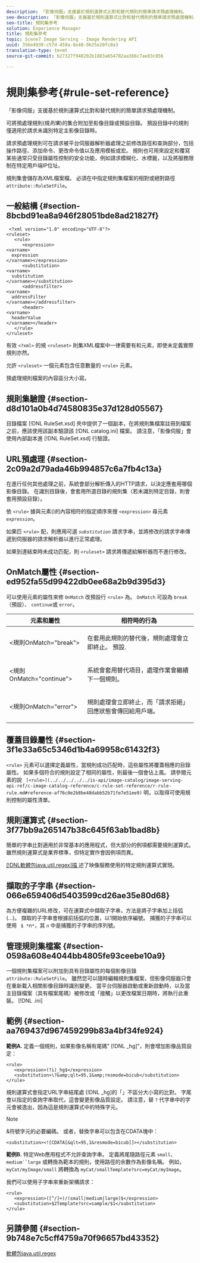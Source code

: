 ```yaml
---
description: 「影像伺服」支援基於規則運算式比對和替代規則的簡單請求預處理機制。
seo-description: 「影像伺服」支援基於規則運算式比對和替代規則的簡單請求預處理機制。
seo-title: 規則集參考
solution: Experience Manager
title: 規則集參考
topic: Scene7 Image Serving - Image Rendering API
uuid: 356e4939-c57d-459a-8e40-9b25e20fc0a3
translation-type: tm+mt
source-git-commit: b27327f940202b1883a654702aa386c7ae83c856

---
```



# 規則集參考{#rule-set-reference}

「影像伺服」支援基於規則運算式比對和替代規則的簡單請求預處理機制。

可將預處理規則(規&#x200B;*則集*)的集合附加至影像目錄或預設目錄。 預設目錄中的規則僅適用於請求未識別特定主影像目錄時。

請求預處理規則可在請求被平台伺服器解析器處理之前修改路徑和查詢部分，包括操作路徑、添加命令、更改命令值以及應用模板或宏。 規則也可用來設定和覆寫某些通常只受目錄屬性控制的安全功能，例如請求模糊化、水標籤，以及將服務限制在特定用戶端IP位址。

規則集會儲存為XML檔案檔。 必須在中指定規則集檔案的相對或絕對路徑 `attribute::RuleSetFile`。

## 一般結構 {#section-8bcbd91ea8a946f28051bde8ad21827f}

```
 <?xml version="1.0" encoding="UTF-8"?> 
<ruleset> 
   <rule> 
      <expression> 
<varname>
  expression 
</varname></expression> 
      <substitution> 
<varname>
  substitution 
</varname></substitution> 
      <addressfilter> 
<varname>
  addressFilter 
</varname></addressfilter> 
      <header> 
<varname>
  headerValue 
</varname></header>  
   </rule> 
</ruleset>
```

有效 `<?xml>` 的規 `<ruleset>` 則集XML檔案中一律需要有和元素，即使未定義實際規則亦然。

允許 `<ruleset>` 一個元素包含任意數量的 `<rule>` 元素。

預處理規則檔案的內容區分大小寫。

## 規則集驗證 {#section-d8d101a0b4d74580835e37d128d05567}

目錄檔案 [!DNL RuleSet.xsd] 夾中提供了一個副本，在將規則集檔案註冊到檔案之前，應該使用該副本驗證該 [!DNL catalog.ini] 檔案。 請注意，「影像伺服」會使用內部副本進 [!DNL RuleSet.xsd] 行驗證。

## URL預處理 {#section-2c09a2d79ada46b994857c6a7fb4c13a}

在進行任何其他處理之前，系統會部分解析傳入的HTTP請求，以決定應套用哪個影像目錄。 在識別目錄後，會套用所選目錄的規則集（若未識別特定目錄，則會套用預設目錄）。

依 `<rule>` 據與元素()的內容相符的指定順序來搜 `<expression>` 尋元素 *`expression`*。

如果匹 `<rule>` 配，則應用可選 *`substitution`* 請求字串，並將修改的請求字串傳遞到伺服器的請求解析器以進行正常處理。

如果到達結束時未成功匹配，則 `<ruleset>` 請求將傳遞給解析器而不進行修改。

## OnMatch屬性 {#section-ed952fa55d99422db0ee68a2b9d395d3}

可以使用元素的屬性來修 `OnMatch` 改預設行 `<rule>` 為。 `OnMatch` 可設為 `break` （預設）、 `continue`或 `error`。

<table id="table_6680A81492B24CE593330DA7B0075E8F"> 
 <thead> 
  <tr> 
   <th class="entry"> <b>元素和屬性</b> </th> 
   <th class="entry"> <b>相符時的行為</b> </th> 
  </tr> 
 </thead>
 <tbody> 
  <tr> 
   <td> <p> <span class="codeph"> &lt;規則OnMatch="break"&gt; </span> </p> </td> 
   <td> <p>在套用此規則的替代後，規則處理會立即終止。 預設. </p> </td> 
  </tr> 
  <tr> 
   <td> <p> <span class="codeph"> &lt;規則OnMatch="continue"&gt; </span> </p> </td> 
   <td> <p>系統會套用替代項目，處理作業會繼續下一個規則。 </p> </td> 
  </tr> 
  <tr> 
   <td> <p> <span class="codeph"> &lt;規則OnMatch="error"&gt; </span> </p> </td> 
   <td> <p>規則處理會立即終止，而「請求拒絕」回應狀態會傳回給用戶端。 </p> </td> 
  </tr> 
 </tbody> 
</table>

## 覆蓋目錄屬性 {#section-3f1e33a65c5346d1b4a69958c61432f3}

`<rule>` 元素可以選擇定義屬性，當規則成功匹配時，這些屬性將覆蓋相應的目錄屬性。 如果多個符合的規則設定了相同的屬性，則最後一個會佔上風。 請參閱元素的說 ` [<rule>](../../../../../is-api/image-catalog/image-serving-api-ref/c-image-catalog-reference/c-rule-set-reference/r-rule-rule.md#reference-af76c0e2b8be48dabb52b71fe7e51ee9)` 明，以取得可使用規則控制的屬性清單。

## 規則運算式 {#section-3f77bb9a265147b38c645f63ab1bad8b}

簡單的字串比對適用於非常基本的應用程式，但大部分的例項都需要規則運算式。 雖然規則運算式是業界標準，但特定實作會因例項而異。

[ [!DNL軟體包java.util.regex]描 ](https://www2.cs.duke.edu/csed/java/jdk1.4.2/docs/api/) 述了映像服務使用的特定規則運算式實現。

## 擷取的子字串 {#section-066e659406d5403599cd26ae35e80d68}

為方便複雜的URL修改，可在運算式中擷取子字串，方法是將子字串加上括弧(...)。 擷取的子字串會根據前括弧的位置，以1開始依序編號。 捕獲的子字串可以使用 ` $ *`n`*`，其 *`n`* 中是捕獲的子字串的序列號。

## 管理規則集檔案 {#section-0598a608e4044bb4805fe93ceebe10a9}

一個規則集檔案可以附加到具有目錄屬性的每個影像目錄 `attribute::RuleSetFile`。 雖然您可以隨時編輯規則集檔案，但影像伺服器只會在重新載入相關影像目錄時識別變更。 當平台伺服器啟動或重新啟動時，以及當主目錄檔案（具有檔案尾碼）被修改或「接觸」以更改檔案日期時，將執行此重裝。 [!DNL .ini]

## 範例 {#section-aa769437d967459299b83a4bf34fe924}

**範例A.** 定義一個規則，如果影像名稱有尾碼&quot; [!DNL _hg]&quot;，則會增加影像品質設定：

```
<rule> 
   <expression>(?i)_hg$</expression> 
   <substitution>\?&amp;qlt=95,1&amp;resmode=bicub</substitution> 
</rule>
```

規則運算式會指定URL字串結尾處 [!DNL _hg]的「」不區分大小寫的比對。 字尾會以指定的查詢字串取代，這會變更影像品質設定。 請注意，替 `?` 代字串中的字元會被逸出，因為這是規則運算式中的特殊字元。

>[!NOTE]
>
>&amp;符號字元的必要編碼。 或者，替換字串可以包含在CDATA塊中：

`<substitution><![CDATA[&qlt=95,1&resmode=bicub]]></substitution>`

**範例B.** 特定Web應用程式不允許查詢字串。 定義將尾隨路徑元素 `small`、 `medium``large` 或轉換為範本的規則，使用路徑的余數作為影像名稱。 例如， `myCat/myImage/small` 將轉換為 `myCat/smallTemplate?src=myCat/myImage`。

我們可以使用子字串來重新架構請求：

```
<rule> 
   <expression>([^/]+)/(small|medium|large)$</expression> 
   <substitution>$2Template?src=sample/$1</substitution> 
</rule>
```

## 另請參閱 {#section-9b748e7c5cff4759a70f96657bd43352}

[軟體包java.util.regex](https://www2.cs.duke.edu/csed/java/jdk1.4.2/docs/api/)
